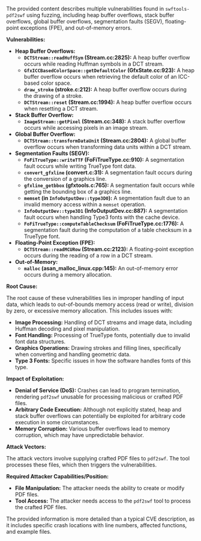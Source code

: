 The provided content describes multiple vulnerabilities found in `swftools-pdf2swf` using fuzzing, including heap buffer overflows, stack buffer overflows, global buffer overflows, segmentation faults (SEGV), floating-point exceptions (FPE), and out-of-memory errors.

**Vulnerabilities:**

*   **Heap Buffer Overflows:**
    *   **`DCTStream::readHuffSym` (Stream.cc:2825):** A heap buffer overflow occurs while reading Huffman symbols in a DCT stream.
    *  **`GfxICCBasedColorSpace::getDefaultColor` (GfxState.cc:923):** A heap buffer overflow occurs when retrieving the default color of an ICC-based color space.
    *   **`draw_stroke` (stroke.c:212):** A heap buffer overflow occurs during the drawing of a stroke.
    *   **`DCTStream::reset` (Stream.cc:1994):** A heap buffer overflow occurs when resetting a DCT stream.
*   **Stack Buffer Overflow:**
    *   **`ImageStream::getPixel` (Stream.cc:348):** A stack buffer overflow occurs while accessing pixels in an image stream.
*   **Global Buffer Overflow:**
    *   **`DCTStream::transformDataUnit` (Stream.cc:2804):** A global buffer overflow occurs when transforming data units within a DCT stream.
*   **Segmentation Faults (SEGV):**
    *   **`FoFiTrueType::writeTTF` (FoFiTrueType.cc:910):** A segmentation fault occurs while writing TrueType font data.
    *   **`convert_gfxline` (convert.c:31):** A segmentation fault occurs during the conversion of a graphics line.
    *   **`gfxline_getbbox` (gfxtools.c:765):** A segmentation fault occurs while getting the bounding box of a graphics line.
    *  **`memset` (in `InfoOutputDev::type3D0`):** A segmentation fault due to an invalid memory access within a `memset` operation.
    *  **`InfoOutputDev::type3D1` (InfoOutputDev.cc:887):** A segmentation fault occurs when handling Type3 fonts with the cache device.
    *  **`FoFiTrueType::computeTableChecksum` (FoFiTrueType.cc:1776):** A segmentation fault during the computation of a table checksum in a TrueType font.
*   **Floating-Point Exception (FPE):**
    *   **`DCTStream::readMCURow` (Stream.cc:2123):** A floating-point exception occurs during the reading of a row in a DCT stream.
*   **Out-of-Memory:**
    *   **`malloc` (asan_malloc_linux.cpp:145):** An out-of-memory error occurs during a memory allocation.

**Root Cause:**

The root cause of these vulnerabilities lies in improper handling of input data, which leads to out-of-bounds memory access (read or write), division by zero, or excessive memory allocation. This includes issues with:

*   **Image Processing:**  Handling of DCT streams and image data, including Huffman decoding and pixel manipulation.
*   **Font Handling:**  Processing of TrueType fonts, potentially due to invalid font data structures.
*  **Graphics Operations:**  Drawing strokes and filling lines, specifically when converting and handling geometric data.
*  **Type 3 Fonts:** Specific issues in how the software handles fonts of this type.

**Impact of Exploitation:**

*   **Denial of Service (DoS):** Crashes can lead to program termination, rendering `pdf2swf` unusable for processing malicious or crafted PDF files.
*   **Arbitrary Code Execution:** Although not explicitly stated, heap and stack buffer overflows can potentially be exploited for arbitrary code execution in some circumstances.
*   **Memory Corruption:** Various buffer overflows lead to memory corruption, which may have unpredictable behavior.

**Attack Vectors:**

The attack vectors involve supplying crafted PDF files to `pdf2swf`. The tool processes these files, which then triggers the vulnerabilities.

**Required Attacker Capabilities/Position:**

*   **File Manipulation:** The attacker needs the ability to create or modify PDF files.
*   **Tool Access:** The attacker needs access to the `pdf2swf` tool to process the crafted PDF files.

The provided information is more detailed than a typical CVE description, as it includes specific crash locations with line numbers, affected functions, and example files.